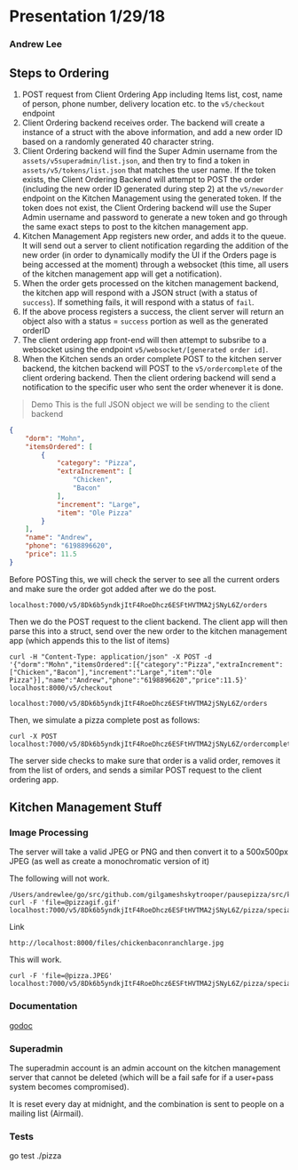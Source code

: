 # Presentation 1/29/18
### Andrew Lee

## Steps to Ordering
1. POST request from Client Ordering App including Items list, cost, name of person, phone number, delivery location etc. to the `v5/checkout` endpoint
2. Client Ordering backend receives order. The backend will create a instance of a struct with the above information, and add a new order ID based on a randomly generated 40 character string.
3. Client Ordering backend will find the Super Admin username from the `assets/v5superadmin/list.json`, and then try to find a token in `assets/v5/tokens/list.json` that matches the user name. If the token exists, the Client Ordering Backend will attempt to POST the order (including the new order ID generated during step 2) at the `v5/neworder` endpoint on the Kitchen Management using the generated token. If the token does not exist, the Client Ordering backend will use the Super Admin username and password to generate a new token and go through the same exact steps to post to the kitchen management app.
4. Kitchen Management App registers new order, and adds it to the queue. It will send out a server to client notification regarding the addition of the new order (in order to dynamically modify the UI if the Orders page is being accessed at the moment) through a websocket (this time, all users of the kitchen management app will get a notification).
5. When the order gets processed on the kitchen management backend, the kitchen app will respond with a JSON struct (with a status of `success`). If something fails, it will respond with a status of `fail`.
6. If the above process registers a success, the client server will return an object also with a status = `success` portion as well as the generated orderID
7. The client ordering app front-end will then attempt to subsribe to a websocket using the endpoint `v5/websocket/[generated order id]`.
8. When the Kitchen sends an order complete POST to the kitchen server backend, the kitchen backend will POST to the `v5/ordercomplete` of the client ordering backend. Then the client ordering backend will send a notification to the specific user who sent the order whenever it is done.

> Demo
This is the full JSON object we will be sending to the client backend
```json
{
	"dorm": "Mohn",
	"itemsOrdered": [
		{
			"category": "Pizza",
			"extraIncrement": [
				"Chicken",
				"Bacon"
			],
			"increment": "Large",
			"item": "Ole Pizza"
		}
	],
	"name": "Andrew",
	"phone": "6198896620",
	"price": 11.5
}
```


Before POSTing this, we will check the server to see all the current orders and make sure the order got added after we do the post.


```
localhost:7000/v5/8Dk6b5yndkjItF4RoeDhcz6ESFtHVTMA2jSNyL6Z/orders
```

Then we do the POST request to the client backend.
The client app will then parse this into a struct, send over the new order to the kitchen management app (which appends this to the list of items)


```
curl -H "Content-Type: application/json" -X POST -d '{"dorm":"Mohn","itemsOrdered":[{"category":"Pizza","extraIncrement":["Chicken","Bacon"],"increment":"Large","item":"Ole Pizza"}],"name":"Andrew","phone":"6198896620","price":11.5}' localhost:8000/v5/checkout
```

```
localhost:7000/v5/8Dk6b5yndkjItF4RoeDhcz6ESFtHVTMA2jSNyL6Z/orders
```

Then, we simulate a pizza complete post as follows:

```
curl -X POST localhost:7000/v5/8Dk6b5yndkjItF4RoeDhcz6ESFtHVTMA2jSNyL6Z/ordercomplete/order_#
```

The server side checks to make sure that order is a valid order, removes it from the list of orders, and sends a similar POST request to the client ordering app.

## Kitchen Management Stuff

### Image Processing

The server will take a valid JPEG or PNG and then convert it to a 500x500px JPEG (as well as create a monochromatic version of it)

The following will not work.
```
/Users/andrewlee/go/src/github.com/gilgameshskytrooper/pausepizza/src/kitchen_web_server/development/sendimage
curl -F 'file=@pizzagif.gif'  localhost:7000/v5/8Dk6b5yndkjItF4RoeDhcz6ESFtHVTMA2jSNyL6Z/pizza/specialty/Chicken_Bacon_Ranch_Pizza.Large
```

Link
```
http://localhost:8000/files/chickenbaconranchlarge.jpg
```

This will work.
```
curl -F 'file=@pizza.JPEG'  localhost:7000/v5/8Dk6b5yndkjItF4RoeDhcz6ESFtHVTMA2jSNyL6Z/pizza/specialty/Chicken_Bacon_Ranch_Pizza.Large
```

### Documentation
[godoc](https://godoc.org/github.com/gilgameshskytrooper/pausepizza/src/kitchen_web_server)

### Superadmin
The superadmin account is an admin account on the kitchen management server that cannot be deleted (which will be a fail safe for if a user+pass system becomes compromised).

It is reset every day at midnight, and the combination is sent to people on a mailing list (Airmail).

### Tests
go test ./pizza
